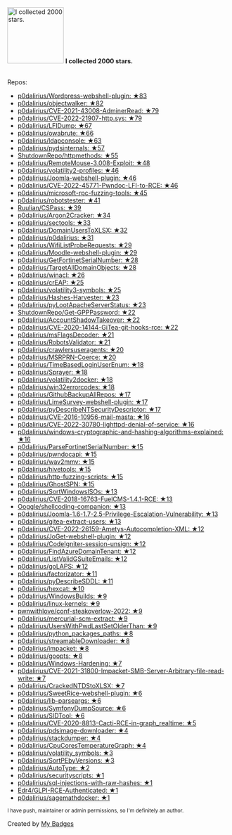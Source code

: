 <img src="https://my-badges.github.io/my-badges/stars-2000.png" alt="I collected 2000 stars." title="I collected 2000 stars." width="128">
<strong>I collected 2000 stars.</strong>
<br><br>

Repos:

* <a href="https://github.com/p0dalirius/Wordpress-webshell-plugin">p0dalirius/Wordpress-webshell-plugin: ★83</a>
* <a href="https://github.com/p0dalirius/objectwalker">p0dalirius/objectwalker: ★82</a>
* <a href="https://github.com/p0dalirius/CVE-2021-43008-AdminerRead">p0dalirius/CVE-2021-43008-AdminerRead: ★79</a>
* <a href="https://github.com/p0dalirius/CVE-2022-21907-http.sys">p0dalirius/CVE-2022-21907-http.sys: ★79</a>
* <a href="https://github.com/p0dalirius/LFIDump">p0dalirius/LFIDump: ★67</a>
* <a href="https://github.com/p0dalirius/owabrute">p0dalirius/owabrute: ★66</a>
* <a href="https://github.com/p0dalirius/ldapconsole">p0dalirius/ldapconsole: ★63</a>
* <a href="https://github.com/p0dalirius/pydsinternals">p0dalirius/pydsinternals: ★57</a>
* <a href="https://github.com/ShutdownRepo/httpmethods">ShutdownRepo/httpmethods: ★55</a>
* <a href="https://github.com/p0dalirius/RemoteMouse-3.008-Exploit">p0dalirius/RemoteMouse-3.008-Exploit: ★48</a>
* <a href="https://github.com/p0dalirius/volatility2-profiles">p0dalirius/volatility2-profiles: ★46</a>
* <a href="https://github.com/p0dalirius/Joomla-webshell-plugin">p0dalirius/Joomla-webshell-plugin: ★46</a>
* <a href="https://github.com/p0dalirius/CVE-2022-45771-Pwndoc-LFI-to-RCE">p0dalirius/CVE-2022-45771-Pwndoc-LFI-to-RCE: ★46</a>
* <a href="https://github.com/p0dalirius/microsoft-rpc-fuzzing-tools">p0dalirius/microsoft-rpc-fuzzing-tools: ★45</a>
* <a href="https://github.com/p0dalirius/robotstester">p0dalirius/robotstester: ★41</a>
* <a href="https://github.com/Ruulian/CSPass">Ruulian/CSPass: ★39</a>
* <a href="https://github.com/p0dalirius/Argon2Cracker">p0dalirius/Argon2Cracker: ★34</a>
* <a href="https://github.com/p0dalirius/sectools">p0dalirius/sectools: ★33</a>
* <a href="https://github.com/p0dalirius/DomainUsersToXLSX">p0dalirius/DomainUsersToXLSX: ★32</a>
* <a href="https://github.com/p0dalirius/p0dalirius">p0dalirius/p0dalirius: ★31</a>
* <a href="https://github.com/p0dalirius/WifiListProbeRequests">p0dalirius/WifiListProbeRequests: ★29</a>
* <a href="https://github.com/p0dalirius/Moodle-webshell-plugin">p0dalirius/Moodle-webshell-plugin: ★29</a>
* <a href="https://github.com/p0dalirius/GetFortinetSerialNumber">p0dalirius/GetFortinetSerialNumber: ★28</a>
* <a href="https://github.com/p0dalirius/TargetAllDomainObjects">p0dalirius/TargetAllDomainObjects: ★28</a>
* <a href="https://github.com/p0dalirius/winacl">p0dalirius/winacl: ★26</a>
* <a href="https://github.com/p0dalirius/crEAP">p0dalirius/crEAP: ★25</a>
* <a href="https://github.com/p0dalirius/volatility3-symbols">p0dalirius/volatility3-symbols: ★25</a>
* <a href="https://github.com/p0dalirius/Hashes-Harvester">p0dalirius/Hashes-Harvester: ★23</a>
* <a href="https://github.com/p0dalirius/pyLootApacheServerStatus">p0dalirius/pyLootApacheServerStatus: ★23</a>
* <a href="https://github.com/ShutdownRepo/Get-GPPPassword">ShutdownRepo/Get-GPPPassword: ★22</a>
* <a href="https://github.com/p0dalirius/AccountShadowTakeover">p0dalirius/AccountShadowTakeover: ★22</a>
* <a href="https://github.com/p0dalirius/CVE-2020-14144-GiTea-git-hooks-rce">p0dalirius/CVE-2020-14144-GiTea-git-hooks-rce: ★22</a>
* <a href="https://github.com/p0dalirius/msFlagsDecoder">p0dalirius/msFlagsDecoder: ★21</a>
* <a href="https://github.com/p0dalirius/RobotsValidator">p0dalirius/RobotsValidator: ★21</a>
* <a href="https://github.com/p0dalirius/crawlersuseragents">p0dalirius/crawlersuseragents: ★20</a>
* <a href="https://github.com/p0dalirius/MSRPRN-Coerce">p0dalirius/MSRPRN-Coerce: ★20</a>
* <a href="https://github.com/p0dalirius/TimeBasedLoginUserEnum">p0dalirius/TimeBasedLoginUserEnum: ★18</a>
* <a href="https://github.com/p0dalirius/Sprayer">p0dalirius/Sprayer: ★18</a>
* <a href="https://github.com/p0dalirius/volatility2docker">p0dalirius/volatility2docker: ★18</a>
* <a href="https://github.com/p0dalirius/win32errorcodes">p0dalirius/win32errorcodes: ★18</a>
* <a href="https://github.com/p0dalirius/GithubBackupAllRepos">p0dalirius/GithubBackupAllRepos: ★17</a>
* <a href="https://github.com/p0dalirius/LimeSurvey-webshell-plugin">p0dalirius/LimeSurvey-webshell-plugin: ★17</a>
* <a href="https://github.com/p0dalirius/pyDescribeNTSecurityDescriptor">p0dalirius/pyDescribeNTSecurityDescriptor: ★17</a>
* <a href="https://github.com/p0dalirius/CVE-2016-10956-mail-masta">p0dalirius/CVE-2016-10956-mail-masta: ★16</a>
* <a href="https://github.com/p0dalirius/CVE-2022-30780-lighttpd-denial-of-service">p0dalirius/CVE-2022-30780-lighttpd-denial-of-service: ★16</a>
* <a href="https://github.com/p0dalirius/windows-cryptographic-and-hashing-algorithms-explained">p0dalirius/windows-cryptographic-and-hashing-algorithms-explained: ★16</a>
* <a href="https://github.com/p0dalirius/ParseFortinetSerialNumber">p0dalirius/ParseFortinetSerialNumber: ★15</a>
* <a href="https://github.com/p0dalirius/pwndocapi">p0dalirius/pwndocapi: ★15</a>
* <a href="https://github.com/p0dalirius/wav2mmv">p0dalirius/wav2mmv: ★15</a>
* <a href="https://github.com/p0dalirius/hivetools">p0dalirius/hivetools: ★15</a>
* <a href="https://github.com/p0dalirius/http-fuzzing-scripts">p0dalirius/http-fuzzing-scripts: ★15</a>
* <a href="https://github.com/p0dalirius/GhostSPN">p0dalirius/GhostSPN: ★15</a>
* <a href="https://github.com/p0dalirius/SortWindowsISOs">p0dalirius/SortWindowsISOs: ★13</a>
* <a href="https://github.com/p0dalirius/CVE-2018-16763-FuelCMS-1.4.1-RCE">p0dalirius/CVE-2018-16763-FuelCMS-1.4.1-RCE: ★13</a>
* <a href="https://github.com/Ooggle/shellcoding-companion">Ooggle/shellcoding-companion: ★13</a>
* <a href="https://github.com/p0dalirius/Joomla-1.6-1.7-2.5-Privilege-Escalation-Vulnerability">p0dalirius/Joomla-1.6-1.7-2.5-Privilege-Escalation-Vulnerability: ★13</a>
* <a href="https://github.com/p0dalirius/gitea-extract-users">p0dalirius/gitea-extract-users: ★13</a>
* <a href="https://github.com/p0dalirius/CVE-2022-26159-Ametys-Autocompletion-XML">p0dalirius/CVE-2022-26159-Ametys-Autocompletion-XML: ★12</a>
* <a href="https://github.com/p0dalirius/JoGet-webshell-plugin">p0dalirius/JoGet-webshell-plugin: ★12</a>
* <a href="https://github.com/p0dalirius/CodeIgniter-session-unsign">p0dalirius/CodeIgniter-session-unsign: ★12</a>
* <a href="https://github.com/p0dalirius/FindAzureDomainTenant">p0dalirius/FindAzureDomainTenant: ★12</a>
* <a href="https://github.com/p0dalirius/ListValidGSuiteEmails">p0dalirius/ListValidGSuiteEmails: ★12</a>
* <a href="https://github.com/p0dalirius/goLAPS">p0dalirius/goLAPS: ★12</a>
* <a href="https://github.com/p0dalirius/factorizator">p0dalirius/factorizator: ★11</a>
* <a href="https://github.com/p0dalirius/pyDescribeSDDL">p0dalirius/pyDescribeSDDL: ★11</a>
* <a href="https://github.com/p0dalirius/hexcat">p0dalirius/hexcat: ★10</a>
* <a href="https://github.com/p0dalirius/WindowsBuilds">p0dalirius/WindowsBuilds: ★9</a>
* <a href="https://github.com/p0dalirius/linux-kernels">p0dalirius/linux-kernels: ★9</a>
* <a href="https://github.com/pwnwithlove/conf-steakoverlow-2022">pwnwithlove/conf-steakoverlow-2022: ★9</a>
* <a href="https://github.com/p0dalirius/mercurial-scm-extract">p0dalirius/mercurial-scm-extract: ★9</a>
* <a href="https://github.com/p0dalirius/UsersWithPwdLastSetOlderThan">p0dalirius/UsersWithPwdLastSetOlderThan: ★9</a>
* <a href="https://github.com/p0dalirius/python_packages_paths">p0dalirius/python_packages_paths: ★8</a>
* <a href="https://github.com/p0dalirius/streamableDownloader">p0dalirius/streamableDownloader: ★8</a>
* <a href="https://github.com/p0dalirius/impacket">p0dalirius/impacket: ★8</a>
* <a href="https://github.com/p0dalirius/goopts">p0dalirius/goopts: ★8</a>
* <a href="https://github.com/p0dalirius/Windows-Hardening">p0dalirius/Windows-Hardening: ★7</a>
* <a href="https://github.com/p0dalirius/CVE-2021-31800-Impacket-SMB-Server-Arbitrary-file-read-write">p0dalirius/CVE-2021-31800-Impacket-SMB-Server-Arbitrary-file-read-write: ★7</a>
* <a href="https://github.com/p0dalirius/CrackedNTDStoXLSX">p0dalirius/CrackedNTDStoXLSX: ★7</a>
* <a href="https://github.com/p0dalirius/SweetRice-webshell-plugin">p0dalirius/SweetRice-webshell-plugin: ★6</a>
* <a href="https://github.com/p0dalirius/lib-parseargs">p0dalirius/lib-parseargs: ★6</a>
* <a href="https://github.com/p0dalirius/SymfonyDumpSource">p0dalirius/SymfonyDumpSource: ★6</a>
* <a href="https://github.com/p0dalirius/SIDTool">p0dalirius/SIDTool: ★6</a>
* <a href="https://github.com/p0dalirius/CVE-2020-8813-Cacti-RCE-in-graph_realtime">p0dalirius/CVE-2020-8813-Cacti-RCE-in-graph_realtime: ★5</a>
* <a href="https://github.com/p0dalirius/pdsimage-downloader">p0dalirius/pdsimage-downloader: ★4</a>
* <a href="https://github.com/p0dalirius/stackdumper">p0dalirius/stackdumper: ★4</a>
* <a href="https://github.com/p0dalirius/CpuCoresTemperatureGraph">p0dalirius/CpuCoresTemperatureGraph: ★4</a>
* <a href="https://github.com/p0dalirius/volatility_symbols">p0dalirius/volatility_symbols: ★3</a>
* <a href="https://github.com/p0dalirius/SortPEbyVersions">p0dalirius/SortPEbyVersions: ★3</a>
* <a href="https://github.com/p0dalirius/AutoType">p0dalirius/AutoType: ★2</a>
* <a href="https://github.com/p0dalirius/securityscripts">p0dalirius/securityscripts: ★1</a>
* <a href="https://github.com/p0dalirius/sql-injections-with-raw-hashes">p0dalirius/sql-injections-with-raw-hashes: ★1</a>
* <a href="https://github.com/Edr4/GLPI-RCE-Authenticated">Edr4/GLPI-RCE-Authenticated: ★1</a>
* <a href="https://github.com/p0dalirius/sagemathdocker">p0dalirius/sagemathdocker: ★1</a>

<sup>I have push, maintainer or admin permissions, so I'm definitely an author.<sup>



Created by <a href="https://github.com/my-badges/my-badges">My Badges</a>